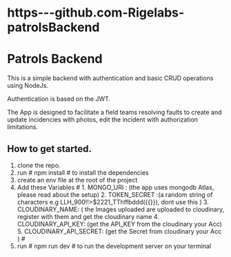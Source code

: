 # https---github.com-Rigelabs-patrolsBackend
# Patrols Backend
This is a simple backend with authentication and basic CRUD operations using NodeJs. 

 Authentication is based on the JWT. 

The App is designed to facilitate a field teams resolving faults to create and update incidencies with photos, edit the incident with authorization limitations.

## How to get started.
1. clone the repo.
2.  run # npm install # to install the dependencies
3.  create an env file at the root of the project
4.  Add these Variables  # 1.  MONGO_URI : (the app uses mongodb Atlas, please read about the setup)
                          2. TOKEN_SECRET :(a random string of characters e.g LLH_900!!>$2221_TThffbddd({{}}), dont use this )
                          3. CLOUDINARY_NAME: ( the Images uploaded are uploaded to cloudinary, register with them and get the cloudinary name
                          4. CLOUDINARY_API_KEY: (get the API_KEY from the cloudinary your Acc)
                          5. CLOUDINARY_API_SECRET: (get the Secret from cloudinary your Acc ) #
 5.  run # npm run dev  # to run the development server on your terminal
